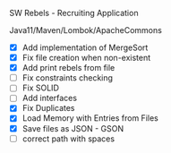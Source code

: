 SW Rebels - Recruiting Application

Java11/Maven/Lombok/ApacheCommons

- [x] Add implementation of MergeSort
- [x] Fix file creation when non-existent
- [x] Add print rebels from file
- [ ] Fix constraints checking
- [ ] Fix SOLID
- [ ] Add interfaces
- [x] Fix Duplicates
- [x] Load Memory with Entries from Files
- [x] Save files as JSON - GSON
- [ ] correct path with spaces